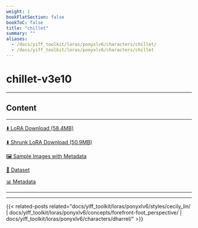 ```yaml
---
weight: 1
bookFlatSection: false
bookToC: false
title: "chillet"
summary: ""
aliases:
  - /docs/yiff_toolkit/loras/ponyxlv6/characters/chillet/
  - /docs/yiff_toolkit/loras/ponyxlv6/characters/chillet
---
```


<!--markdownlint-disable MD025 MD033 -->

# chillet-v3e10

---

## Content

---

[⬇️ LoRA Download (58.4MB)](https://huggingface.co/k4d3/yiff_toolkit/resolve/main/ponyxl_loras/chillet-v3e10.safetensors?download=true)

[⬇️ Shrunk LoRA Download (50.9MB)](https://huggingface.co/k4d3/yiff_toolkit/resolve/main/ponyxl_loras_shrunk_2/chillet-v3e10_frockpt1_th-3.55.safetensors?download=true)

[🖼️ Sample Images with Metadata](https://huggingface.co/k4d3/yiff_toolkit/tree/main/static/{})

[📐 Dataset](https://huggingface.co/datasets/k4d3/furry/tree/main/chillet)

[📊 Metadata](https://huggingface.co/k4d3/yiff_toolkit/raw/main/ponyxl_loras/chillet-v3e10.json)

---

---

{{< related-posts related="docs/yiff_toolkit/loras/ponyxlv6/styles/cecily_lin/ | docs/yiff_toolkit/loras/ponyxlv6/concepts/forefront-foot_perspective/ | docs/yiff_toolkit/loras/ponyxlv6/characters/dharrel/" >}}
